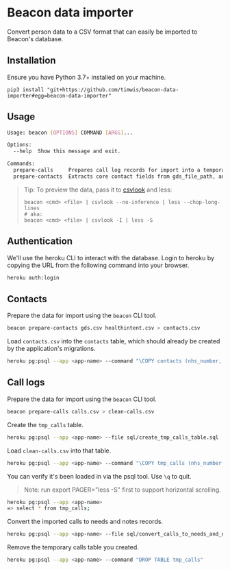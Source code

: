 # Beacon data importer
Convert person data to a CSV format that can easily be imported
to Beacon's database.

## Installation

Ensure you have Python 3.7+ installed on your machine.

```
pip3 install "git+https://github.com/timwis/beacon-data-importer#egg=beacon-data-importer"
```

## Usage

```bash
Usage: beacon [OPTIONS] COMMAND [ARGS]...

Options:
  --help  Show this message and exit.

Commands:
  prepare-calls     Prepares call log records for import into a temporary...
  prepare-contacts  Extracts core contact fields from gds_file_path, and...
```

> Tip: To preview the data, pass it to [csvlook][csvlook] and less:
>
> ```
> beacon <cmd> <file> | csvlook --no-inference | less --chop-long-lines
> # aka:
> beacon <cmd> <file> | csvlook -I | less -S
> ```

## Authentication

We'll use the heroku CLI to interact with the database. Login to heroku by copying the URL from the following command into your browser.

```bash
heroku auth:login
```

## Contacts

Prepare the data for import using the `beacon` CLI tool.

```bash
beacon prepare-contacts gds.csv healthintent.csv > contacts.csv
```

Load `contacts.csv` into the `contacts` table, which should already be created by the application's migrations.

```bash
heroku pg:psql --app <app-name> --command "\COPY contacts (nhs_number, first_name, middle_names, surname, address, postcode, telephone, mobile, date_of_birth, created_at, updated_at, gds_import_data) FROM contacts.csv DELIMITER ',' CSV HEADER"
```

## Call logs

Prepare the data for import using the `beacon` CLI tool.

```bash
beacon prepare-calls calls.csv > clean-calls.csv
```

Create the `tmp_calls` table.

```bash
heroku pg:psql --app <app-name> --file sql/create_tmp_calls_table.sql
```

Load `clean-calls.csv` into that table.

```bash
heroku pg:psql --app <app-name> --command "\COPY tmp_calls (nhs_number, latest_attempt_date, body, import_data) FROM clean-calls.csv DELIMITER ',' CSV HEADER"
```

You can verify it's been loaded in via the psql tool. Use `\q` to quit.

> Note: run export PAGER="less -S" first to support horizontal scrolling.

```bash
heroku pg:psql --app <app-name>
=> select * from tmp_calls;
```

Convert the imported calls to needs and notes records.

```bash
heroku pg:psql --app <app-name> --file sql/convert_calls_to_needs_and_notes.sql
```

Remove the temporary calls table you created.

```bash
heroku pg:psql --app <app-name> --command "DROP TABLE tmp_calls"
```

[csvlook]: https://csvkit.readthedocs.io/en/latest/scripts/csvlook.html
